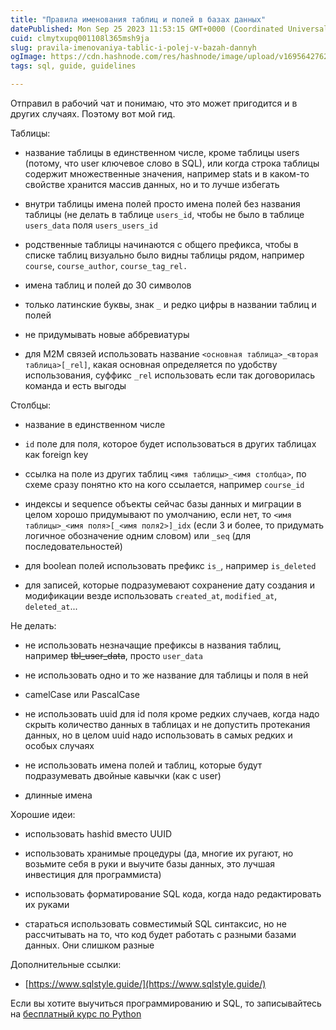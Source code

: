 ```yaml
---
title: "Правила именования таблиц и полей в базах данных"
datePublished: Mon Sep 25 2023 11:53:15 GMT+0000 (Coordinated Universal Time)
cuid: clmytxupq001108l365msh9ja
slug: pravila-imenovaniya-tablic-i-polej-v-bazah-dannyh
ogImage: https://cdn.hashnode.com/res/hashnode/image/upload/v1695642762572/2d373e5f-de70-47f0-b160-8b2129115913.avif
tags: sql, guide, guidelines

---
```


Отправил в рабочий чат и понимаю, что это может пригодится и в других случаях. Поэтому вот мой гид.

Таблицы:

* название таблицы в единственном числе, кроме таблицы users (потому, что user ключевое слово в SQL), или когда строка таблицы содержит множественные значения, например stats и в каком-то свойстве хранится массив данных, но и то лучше избегать
    
* внутри таблицы имена полей просто имена полей без названия таблицы (не делать в таблице `users_id`, чтобы не было в таблице `users_data` поля `users_users_id`
    
* родственные таблицы начинаются с общего префикса, чтобы в списке таблиц визуально было видны таблицы рядом, например `course`, `course_author`, `course_tag_rel.`
    
* имена таблиц и полей до 30 символов
    
* только латинские буквы, знак `_` и редко цифры в названии таблиц и полей
    
* не придумывать новые аббревиатуры
    
* для М2М связей использовать название `<основная таблица>_<вторая таблица>[_rel]`, какая основная определяется по удобству использования, суффикс `_rel` использовать если так договорилась команда и есть выгоды
    

Столбцы:

* название в единственном числе
    
* `id` поле для поля, которое будет использоваться в других таблицах как foreign key
    
* ссылка на поле из других таблиц `<имя таблицы>_<имя столбца>`, по схеме сразу понятно кто на кого ссылается, например `course_id`
    
* индексы и sequence объекты сейчас базы данных и миграции в целом хорошо придумывают по умолчанию, если нет, то `<имя таблицы>_<имя поля>[_<имя поля2>]_idx` (если 3 и более, то придумать логичное обозначение одним словом) или `_seq` (для последовательностей)
    
* для boolean полей использовать префикс `is_`, например `is_deleted`
    
* для записей, которые подразумевают сохранение дату создания и модификации везде использовать `created_at`, `modified_at`, `deleted_at`...
    

Не делать:

* не использовать незначащие префиксы в названия таблиц, например <s>tbl_user_data</s>, просто `user_data`
    
* не использовать одно и то же название для таблицы и поля в ней 
    
* camelCase или PascalCase
    
* не использовать uuid для id поля кроме редких случаев, когда надо скрыть количество данных в таблицах и не допустить протекания данных, но в целом uuid надо использовать в самых редких и особых случаях
    
* не использовать имена полей и таблиц, которые будут подразумевать двойные кавычки (как с user)
    
* длинные имена
    

Хорошие идеи:

* использовать hashid вместо UUID
    
* использовать хранимые процедуры (да, многие их ругают, но возьмите себя в руки и выучите базы данных, это лучшая инвестиция для программиста)
    
* использовать форматирование SQL кода, когда надо редактировать их руками
    
* стараться использовать совместимый SQL синтаксис, но не рассчитывать на то, что код будет работать с разными базами данных. Они слишком разные
    

Дополнительные ссылки:

* [https://www.sqlstyle.guide/](https://www.sqlstyle.guide/)
    

Если вы хотите выучиться программированию и SQL, то записывайтесь на [бесплатный курс по Python](https://pylot.me/course/free-python/)